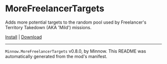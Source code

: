 # MoreFreelancerTargets

Adds more potential targets to the random pool used by Freelancer's Territory Takedown (AKA 'Mild') missions.

[Install](https://hitman-resources.netlify.app/smf-install-link/https://github.com/Ocean-Minnow/Minnow.MoreFreelancerTargets/releases/latest/download/mod.framework.zip) | [Download](https://github.com/Ocean-Minnow/Minnow.MoreFreelancerTargets/releases/latest/download/mod.framework.zip)

---

`Minnow.MoreFreelancerTargets` v0.8.0, by Minnow. This README was automatically generated from the mod's manifest.
